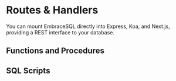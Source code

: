 # Routes & Handlers

You can mount EmbraceSQL directly into Express, Koa, and Next.js, providing
a REST interface to your database.

## Functions and Procedures

## SQL Scripts
